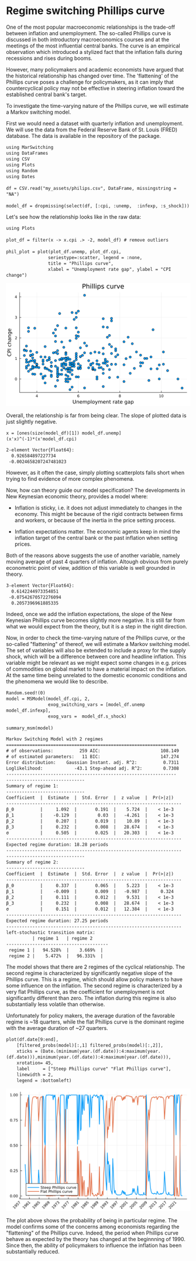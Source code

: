 # Regime switching Phillips curve

One of the most popular macroeconomic relationships is the trade-off between inflation and unemployment. The so-called Phillips curve is discussed in both introductory macroeconomics courses and at the meetings of the most influential central banks. The curve is an empirical observation which introduced a stylized fact that the inflation falls during recessions and rises during booms.

However, many policymakers and academic economists have argued that the historical relationship has changed over time. The 'flattening' of the Phillips curve poses a challenge for policymakers, as it can imply that countercyclical policy may not be effective in steering inflation toward the established central bank's target.

To investigate the time-varying nature of the Phillips curve, we will estimate a Markov switching model.

First we would need a dataset with quarterly inflation and unemployment. We will use the data from the Federal Reserve Bank of St. Louis (FRED) database. The data is available in the repository of the package.

```jldoctest phillips
using MarSwitching
using DataFrames
using CSV
using Plots
using Random
using Dates

df = CSV.read("my_assets/philips.csv", DataFrame, missingstring = "NA")

model_df = dropmissing(select(df, [:cpi, :unemp,  :infexp, :s_shock]))  
```

Let's see how the relationship looks like in the raw data:

```jldoctest
using Plots

plot_df = filter(x -> x.cpi .> -2, model_df) # remove outliers

phil_plot = plot(plot_df.unemp, plot_df.cpi,
                seriestype=:scatter, legend = :none,
                title = "Phillips curve",
                xlabel = "Unemployment rate gap", ylabel = "CPI change")
```
![Plot](my_assets/philips.svg)

Overall, the relationship is far from being clear. The slope of plotted data is just slightly negative. 

```jldoctest
x = [ones(size(model_df)[1]) model_df.unemp]
(x'x)^(-1)*(x'model_df.cpi)
```
```jldoctest
2-element Vector{Float64}:
  0.926584897227734
 -0.0024658207247481023
```

However, as it often the case, simply plotting scatterplots falls short when trying to find evidence of more complex phenomena. 

Now, how can theory guide our model specification? The developments in New Keynesian economic theory, provides a model where: 

- Inflation is sticky, i.e. it does not adjust immediately to changes in the economy. This might be because of the rigid contracts between firms and workers, or because of the inertia in the price setting process.

- Inflation expectations matter. The economic agents keep in mind the inflation target of the central bank or the past inflation when setting prices.

Both of the reasons above suggests the use of another variable, namely moving average of past 4 quarters of inflation. Altough obvious from purely econometric point of view, addition of this variable is well grounded in theory. 

```jldoctest
3-element Vector{Float64}:
  0.6142244973354851
 -0.07542670572276094
  0.2057396961885335
```

Indeed, once we add the inflation expectations, the slope of the New Keynesian Phillips curve becomes slightly more negative. It is still far from what we would expect from the theory, but it is a step in the right direction.

Now, in order to check the time-varying nature of the Phillips curve, or the so-called "flattening" of thereof, we will estimate a Markov switching model. The set of variables will also be extended to include a proxy for the supply shock, which will be a difference between core and headline inflation. This variable might be relevant as we might expect some changes in e.g. prices of commodities on global market to have a material impact on the inflation. At the same time being unrelated to the domestic economic conditions and the phenomena we would like to describe. 

```jldoctest
Random.seed!(0)
model = MSModel(model_df.cpi, 2, 
                exog_switching_vars = [model_df.unemp model_df.infexp],
                exog_vars =  model_df.s_shock)

summary_msm(model)
```
```jldoctest
Markov Switching Model with 2 regimes
=================================================================
# of observations:          259 AIC:                       108.149
# of estimated parameters:   11 BIC:                       147.274
Error distribution:    Gaussian Instant. adj. R^2:          0.7311
Loglikelihood:            -43.1 Step-ahead adj. R^2:        0.7308
-----------------------------------------------------------------
------------------------------
Summary of regime 1:
------------------------------
Coefficient  |  Estimate  |  Std. Error  |  z value  |  Pr(>|z|)
-------------------------------------------------------------------
β_0          |     1.092  |       0.191  |    5.724  |    < 1e-3  
β_1          |    -0.129  |        0.03  |   -4.261  |    < 1e-3  
β_2          |     0.207  |       0.019  |    10.89  |    < 1e-3
β_3          |     0.232  |       0.008  |   28.674  |    < 1e-3
σ            |     0.505  |       0.025  |   20.303  |    < 1e-3
-------------------------------------------------------------------
Expected regime duration: 18.28 periods
-------------------------------------------------------------------
------------------------------
Summary of regime 2:
------------------------------
Coefficient  |  Estimate  |  Std. Error  |  z value  |  Pr(>|z|)
-------------------------------------------------------------------
β_0          |     0.337  |       0.065  |    5.223  |    < 1e-3  
β_1          |    -0.009  |       0.009  |   -0.987  |     0.324  
β_2          |     0.111  |       0.012  |    9.531  |    < 1e-3
β_3          |     0.232  |       0.008  |   28.674  |    < 1e-3
σ            |     0.151  |       0.012  |   12.384  |    < 1e-3
-------------------------------------------------------------------
Expected regime duration: 27.25 periods
-------------------------------------------------------------------
left-stochastic transition matrix:
          | regime 1   | regime 2
---------------------------------------
 regime 1 |   94.528%  |    3.669%  |
 regime 2 |    5.472%  |   96.331%  |
```

The model shows that there are 2 regimes of the cyclical relationship. The second regime is characterized by significantly negative slope of the Phillips curve. This is a regime, which should allow policy makers to have some influence on the inflation. The second regime is characterized by a very flat Phillips curve, as the coefficient for unemployment is not significantly different than zero. The inflation during this regime is also substantially less volatile than otherwise. 

Unfortunately for policy makers, the average duration of the favorable regime is ~18 quarters, while the flat Phillips curve is the dominant regime with the average duration of ~27 quarters.

```jldoctest
plot(df.date[9:end], 
    [filtered_probs(model)[:,1] filtered_probs(model)[:,2]],
    xticks = (Date.(minimum(year.(df.date)):4:maximum(year.(df.date))),minimum(year.(df.date)):4:maximum(year.(df.date))),
    xrotation= 45,
    label     = ["Steep Phillips curve" "Flat Phillips curve"],
    linewidth = 2,
    legend = :bottomleft)
```
![Plot](my_assets/probs_phil.svg)

The plot above shows the probability of being in particular regime. The model confirms some of the concerns among economists regarding the "flattening" of the Phillips curve. Indeed, the period when Phillips curve behave as expected by the theory has changed at the beginnning of 1990. Since then, the ability of policymakers to influence the inflation has been substantially reduced. 

